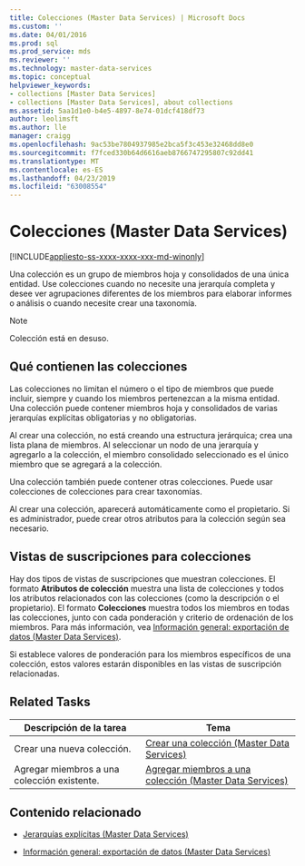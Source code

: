 ```yaml
---
title: Colecciones (Master Data Services) | Microsoft Docs
ms.custom: ''
ms.date: 04/01/2016
ms.prod: sql
ms.prod_service: mds
ms.reviewer: ''
ms.technology: master-data-services
ms.topic: conceptual
helpviewer_keywords:
- collections [Master Data Services]
- collections [Master Data Services], about collections
ms.assetid: 5aa1d1e0-b4e5-4897-8e74-01dcf418df73
author: leolimsft
ms.author: lle
manager: craigg
ms.openlocfilehash: 9ac53be7804937985e2bca5f3c453e32468dd8e0
ms.sourcegitcommit: f7fced330b64d6616aeb8766747295807c92dd41
ms.translationtype: MT
ms.contentlocale: es-ES
ms.lasthandoff: 04/23/2019
ms.locfileid: "63008554"
---
```

# <a name="collections-master-data-services"></a>Colecciones (Master Data Services)

[!INCLUDE[appliesto-ss-xxxx-xxxx-xxx-md-winonly](../includes/appliesto-ss-xxxx-xxxx-xxx-md-winonly.md)]

  Una colección es un grupo de miembros hoja y consolidados de una única entidad. Use colecciones cuando no necesite una jerarquía completa y desee ver agrupaciones diferentes de los miembros para elaborar informes o análisis o cuando necesite crear una taxonomía.  
  
> [!NOTE]  
>  Colección está en desuso.  
  
## <a name="what-collections-contain"></a>Qué contienen las colecciones  
 Las colecciones no limitan el número o el tipo de miembros que puede incluir, siempre y cuando los miembros pertenezcan a la misma entidad. Una colección puede contener miembros hoja y consolidados de varias jerarquías explícitas obligatorias y no obligatorias.  
  
 Al crear una colección, no está creando una estructura jerárquica; crea una lista plana de miembros. Al seleccionar un nodo de una jerarquía y agregarlo a la colección, el miembro consolidado seleccionado es el único miembro que se agregará a la colección.  
  
 Una colección también puede contener otras colecciones. Puede usar colecciones de colecciones para crear taxonomías.  
  
 Al crear una colección, aparecerá automáticamente como el propietario. Si es administrador, puede crear otros atributos para la colección según sea necesario.  
  
## <a name="subscription-views-for-collections"></a>Vistas de suscripciones para colecciones  
 Hay dos tipos de vistas de suscripciones que muestran colecciones. El formato **Atributos de colección** muestra una lista de colecciones y todos los atributos relacionados con las colecciones (como la descripción o el propietario). El formato **Colecciones** muestra todos los miembros en todas las colecciones, junto con cada ponderación y criterio de ordenación de los miembros. Para más información, vea [Información general: exportación de datos &#40;Master Data Services&#41;](../master-data-services/overview-exporting-data-master-data-services.md).  
  
 Si establece valores de ponderación para los miembros específicos de una colección, estos valores estarán disponibles en las vistas de suscripción relacionadas.  
  
## <a name="related-tasks"></a>Related Tasks  
  
|Descripción de la tarea|Tema|  
|----------------------|-----------|  
|Crear una nueva colección.|[Crear una colección &#40;Master Data Services&#41;](../master-data-services/create-a-collection-master-data-services.md)|  
|Agregar miembros a una colección existente.|[Agregar miembros a una colección &#40;Master Data Services&#41;](../master-data-services/add-members-to-a-collection-master-data-services.md)|  
  
## <a name="related-content"></a>Contenido relacionado  
  
-   [Jerarquías explícitas &#40;Master Data Services&#41;](../master-data-services/explicit-hierarchies-master-data-services.md)  
  
-   [Información general: exportación de datos &#40;Master Data Services&#41;](../master-data-services/overview-exporting-data-master-data-services.md)  
  
  
